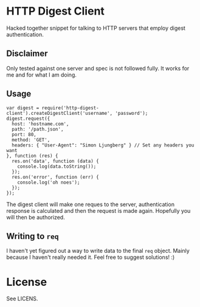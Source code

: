 # HTTP Digest Client

Hacked together snippet for talking to HTTP servers that employ digest
authentication.

## Disclaimer

Only tested against one server and spec is not followed fully. It works for me
and for what I am doing.

## Usage

    var digest = require('http-digest-client').createDigestClient('username', 'password');
    digest.request({
      host: 'hostname.com',
      path: '/path.json',
      port: 80,
      method: 'GET',
      headers: { "User-Agent": "Simon Ljungberg" } // Set any headers you want
    }, function (res) {
      res.on('data', function (data) {
        console.log(data.toString());
      });
      res.on('error', function (err) {
        console.log('oh noes');
      });
    });

The digest client will make one reques to the server, authentication response
is calculated and then the request is made again. Hopefully you will then
be authorized.

## Writing to `req`

I haven't yet figured out a way to write data to the final `req` object.
Mainly because I haven't really needed it. Feel free to suggest solutions! :)

# License

See LICENS.

